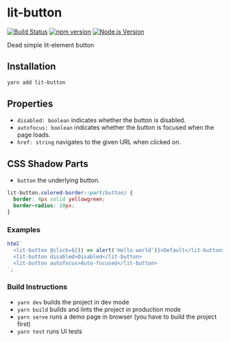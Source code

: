 # lit-button

[![Build Status](https://github.com/mgenware/lit-button/workflows/Build/badge.svg)](https://github.com/mgenware/lit-button/actions)
[![npm version](https://img.shields.io/npm/v/lit-button.svg?style=flat-square)](https://npmjs.com/package/lit-button)
[![Node.js Version](http://img.shields.io/node/v/lit-button.svg?style=flat-square)](https://nodejs.org/en/)

Dead simple lit-element button

## Installation

```sh
yarn add lit-button
```

## Properties

- `disabled: boolean` indicates whether the button is disabled.
- `autofocus: boolean` indicates whether the button is focused when the page loads.
- `href: string` navigates to the given URL when clicked on.

## CSS Shadow Parts

- `button` the underlying button.

```css
lit-button.colored-border::part(button) {
  border: 4px solid yellowgreen;
  border-radius: 10px;
}
```

### Examples

```js
html`
  <lit-button @click=${() => alert('Hello world')}>Default</lit-button>
  <lit-button disabled>Disabled</lit-button>
  <lit-button autofocus>Auto-focused</lit-button>
`;
```

### Build Instructions

- `yarn dev` builds the project in dev mode
- `yarn build` builds and lints the project in production mode
- `yarn serve` runs a demo page in browser (you have to build the project first)
- `yarn test` runs UI tests
